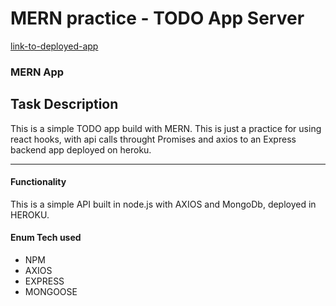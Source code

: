 # MERN practice - TODO App Server

[link-to-deployed-app](https://nostalgic-bhaskara-84c560.netlify.app)

### MERN App

## Task Description

This is a simple TODO app build with MERN. This is just a practice for using react hooks, with api calls throught Promises and axios to an Express backend app deployed on heroku.

<hr>

#### Functionality

This is a simple API built in node.js with AXIOS and MongoDb, deployed in HEROKU. 

#### Enum Tech used

* NPM
* AXIOS
* EXPRESS
* MONGOOSE
